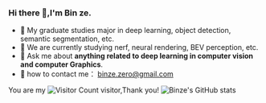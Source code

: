 ### Hi there 👋,I'm Bin ze.
- 🔭 My graduate studies major in deep learning, object detection, semantic segmentation, etc.
- 🔭 We are currently studying nerf, neural rendering, BEV perception, etc.
- 💬 Ask me about **anything related to deep learning in computer vision and computer Graphics**.
- 💬 how to contact me： binze.zero@gmail.com
  
You are my ![Visitor Count](https://profile-counter.glitch.me/Bin-ze/count.svg) visitor,Thank you!
![Binze's GitHub stats](https://github-readme-stats.vercel.app/api?username=Bin-ze&show_icons=true&theme=tokyonight)
